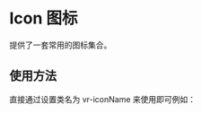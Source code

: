 # Icon 图标
提供了一套常用的图标集合。

<ClientOnly>
 <icon-demo-example></icon-demo-example>
</ClientOnly>


## 使用方法
直接通过设置类名为 vr-iconName 来使用即可例如：

<ClientOnly>
 <icon-demo-base></icon-demo-base>
</ClientOnly>
